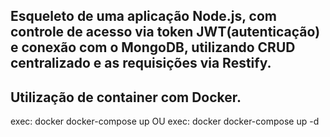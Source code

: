 ## Esqueleto de uma aplicação Node.js, com controle de acesso via token JWT(autenticação) e conexão com o MongoDB, utilizando CRUD centralizado e as requisições via Restify. 

## Utilização de container com Docker.
exec: docker docker-compose up
OU
exec: docker docker-compose up -d
